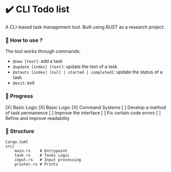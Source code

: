 # ✔️ CLI Todo list
A CLI-based task management tool. Built using RUST as a research project.

### 📌 How to use ? 

The tool works through commands:
- `@new [text]`: add a task
- `@update [index] [text]`: update the text of a task
- `@stauts [index] [null | started | completed]`: update the status of a task
- `@exit`: exit

### 🚀 Progress

[X] Basic Logic
[X] Basic Logic
[X] Command Systems
[ ] Develop a method of task permanence
[ ] Improve the interface
[ ] Fix certain code errors
[ ] Refine and improve readability

### 📁 Structure
```
Cargo.toml
src/  
    main.rs    # Entrypoint
    task.rs    # Tasks Logic
    input.rs   # Input processing
    printer.rs # Prints
```

